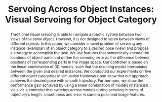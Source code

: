 ---
layout: project-page-new
title: "Servoing Across Object Instances: Visual Servoing for Object Category"
authors:
  - name: Harit Pandya
    sup: 1
  - name: K. Madhava Krishna
    sup: 1
  - name: C. V. Jawahar
    sup: 1
affiliations:
  - name: IIIT Hyderabad, India
    link: https://robotics.iiit.ac.in
    sup: 1
permalink: /publications/2015/Pandya_Servoing-Across-Object/
abstract: "Traditional visual servoing is able to navigate a robotic system between two views of the same object. However, it is not designed to servo between views of different objects. In this paper, we consider a novel problem of servoing any instance (exemplar) of an object category to a desired pose (view) and propose a strategy to accomplish the task. We use features that semantically encode the locations of object parts and define the servoing error as the difference between positions of
corresponding parts in the image space. Our controller is based on the linear combination of 3D models, such that the resulting model interpolates between the given and desired instances. We
conducted our experiments on five different object categories in simulation framework and show that our approach achieves the desired pose with smooth trajectory. Furthermore, we show the performance gain achieved by using a linear combination of models (instances) vis a vis a controller that switches across models during servoing in terms of trajectory’s length, smoothness and error in camera pose and image features."
paper: https://robotics.iiit.ac.in/uploads/Main/Publications/Harit_etal_ICRA_15.pdf
video: https://robotics.iiit.ac.in/videos/publications/harit_etal_ICRA15.mp4
# iframe: https://www.youtube.com/embed/jhjskX4FQwA

---